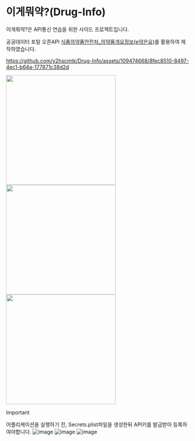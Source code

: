 # 이게뭐약?(Drug-Info)

이게뭐약?은 API통신 연습을 위한 사이드 프로젝트입니다.

공공데이터 포탈 오픈API [식품의약품안전처_의약품개요정보(e약은요)](https://www.data.go.kr/data/15075057/openapi.do)를 활용하여 제작하였습니다.

https://github.com/y2hscmtk/Drug-Info/assets/109474668/8fec8510-8497-4ec1-b64a-177871c38d2d

<p float="left">
  <img src="https://github.com/y2hscmtk/Drug-Info/assets/109474668/8ba13a94-4766-4f7b-ae52-d229cf0f2474" width="300"/>
  <img src="https://github.com/y2hscmtk/Drug-Info/assets/109474668/b4c472bb-e2e0-4b3b-8338-3b6fbe6c344b" width="300"/>
  <img src="https://github.com/y2hscmtk/Drug-Info/assets/109474668/ae6c9a14-0eb3-46b5-bbbc-e9c64e28cac8" width="300"/>
</p>


> [!IMPORTANT]
> 어플리케이션을 실행하기 전, Secrets.plist파일을 생성한뒤 API키를 발급받아 등록하여야합니다.
![image](https://github.com/y2hscmtk/Drug-Info/assets/109474668/68d34042-84a0-4c66-a9bf-6ffe1baffccb)
![image](https://github.com/y2hscmtk/Drug-Info/assets/109474668/edeb6ae3-58c0-4602-a1ce-36b479de6aa4)
![image](https://github.com/y2hscmtk/Drug-Info/assets/109474668/c551466e-d92f-4474-b8b4-b140e953a8d3)

